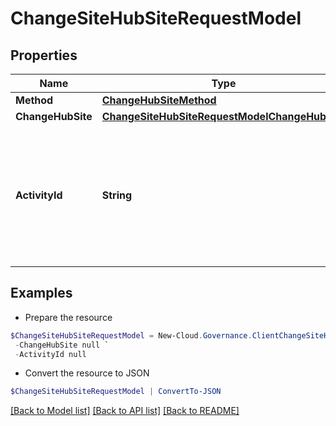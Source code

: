 # ChangeSiteHubSiteRequestModel
## Properties

Name | Type | Description | Notes
------------ | ------------- | ------------- | -------------
**Method** | [**ChangeHubSiteMethod**](ChangeHubSiteMethod.md) |  | [optional] 
**ChangeHubSite** | [**ChangeSiteHubSiteRequestModelChangeHubSite**](ChangeSiteHubSiteRequestModelChangeHubSite.md) |  | [optional] 
**ActivityId** | **String** | An unique identifier for the activity which can be used to find configuration in the dynamic service if it is assign by IT | [optional] 

## Examples

- Prepare the resource
```powershell
$ChangeSiteHubSiteRequestModel = New-Cloud.Governance.ClientChangeSiteHubSiteRequestModel  -Method null `
 -ChangeHubSite null `
 -ActivityId null
```

- Convert the resource to JSON
```powershell
$ChangeSiteHubSiteRequestModel | ConvertTo-JSON
```

[[Back to Model list]](../README.md#documentation-for-models) [[Back to API list]](../README.md#documentation-for-api-endpoints) [[Back to README]](../README.md)

